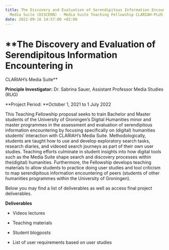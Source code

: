 ```yaml
---
title: The Discovery and Evaluation of Serendipitous Information Encountering in CLARIAH's
  Media Suite (DISCERN) - Media Suite Teaching Fellowship CLARIAH-PLUS (2019-2023)
date: 2022-09-16 14:57:00 +02:00
---
```


# **The Discovery and Evaluation of Serendipitous Information Encountering in
 CLARIAH’s Media Suite**

**Principle Investigator:** Dr. Sabrina Sauer, Assistant Professor Media Studies (RUG)

**Project Period: **October 1, 2021 to 1 July 2022

This Teaching Fellowship proposal seeks to train Bachelor and Master
students of the University of Groningen’s Digital Humanities minor and master programmes in the assessment and evaluation of serendipitous information encountering by focusing specifically on (digital) humanities students’ interaction with CLARIAH’s Media Suite. Methodologically, students are taught how to use and develop exploratory search tasks, research diaries, and videoed search journeys as part of their own user studies. Teaching efforts culminate in student insights into how digital tools such as the Media Suite shape search and discovery processes within the(digital) humanities. Furthermore, the Fellowship develops teaching materials to allow students to practice doing user studies and tool criticism to map serendipitous information encountering of peers (students of other humanities programmes within the University of Groningen). 

Below you may find a list of deliverables as well as access final project deliverables.

**Deliverables**

* Videos lectures

* Teaching materials 

* Student blogposts 

* List of user requirements based on user studies